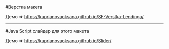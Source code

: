 #Верстка макета

Демо => https://kuprianovaoksana.github.io/SF-Verstka-Lendinga/

__________________________________________________________

#Java Script слайдер для этого макета

Демо => https://kuprianovaoksana.github.io/Slider/

